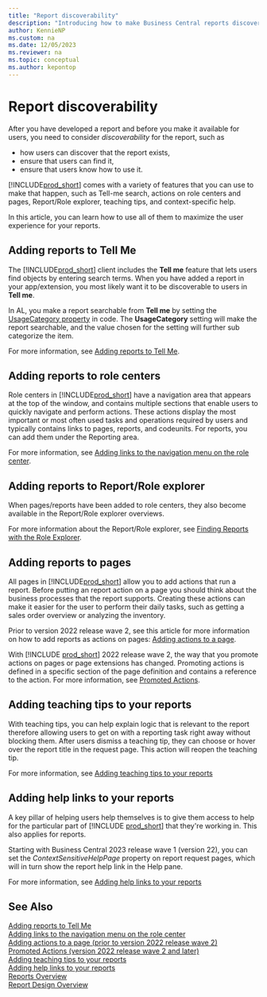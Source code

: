 ```yaml
---
title: "Report discoverability"
description: "Introducing how to make Business Central reports discoverable by users."
author: KennieNP
ms.custom: na
ms.date: 12/05/2023
ms.reviewer: na
ms.topic: conceptual
ms.author: kepontop
---
```


# Report discoverability
After you have developed a report and before you make it available for users, you need to consider _discoverability_ for the report, such as
- how users can discover that the report exists, 
- ensure that users can find it, 
- ensure that users know how to use it. 

[!INCLUDE[prod_short](includes/prod_short.md)] comes with a variety of features that you can use to make that happen, such as Tell-me search, actions on role centers and pages, Report/Role explorer, teaching tips, and context-specific help. 


In this article, you can learn how to use all of them to maximize the user experience for your reports.


## Adding reports to Tell Me
The [!INCLUDE[prod_short](includes/prod_short.md)] client includes the **Tell me** feature that lets users find objects by entering search terms. When you have added a report in your app/extension, you most likely want it to be discoverable to users in **Tell me**. 

In AL, you make a report searchable from **Tell me** by setting the [UsageCategory property](properties/devenv-usagecategory-property.md) in code. The **UsageCategory** setting will make the report searchable, and the value chosen for the setting will further sub categorize the item.

For more information, see [Adding reports to Tell Me](devenv-al-menusuite-functionality.md).


## Adding reports to role centers
Role centers in [!INCLUDE[prod_short](includes/prod_short.md)] have a navigation area that appears at the top of the window, and contains multiple sections that enable users to quickly navigate and perform actions. These actions display the most important or most often used tasks and operations required by users and typically contains links to pages, reports, and codeunits. For reports, you can add them under the Reporting area.

For more information, see [Adding links to the navigation menu on the role center](devenv-adding-menus-to-navigation-pane.md).


## Adding reports to Report/Role explorer
When pages/reports have been added to role centers, they also become available in the Report/Role explorer overviews.

For more information about the Report/Role explorer, see [Finding Reports with the Role Explorer](/dynamics365/business-central/ui-role-explorer).


## Adding reports to pages
All pages in [!INCLUDE[prod_short](includes/prod_short.md)] allow you to add actions that run a report. Before putting an report action on a page you should think about the business processes that the report supports. Creating these actions can make it easier for the user to perform their daily tasks, such as getting a sales order overview or analyzing the inventory.  

Prior to version 2022 release wave 2, see this article for more information on how to add reports as actions on pages: [Adding actions to a page](devenv-adding-actions-to-a-page.md).

With [!INCLUDE [prod_short](includes/prod_short.md)] 2022 release wave 2, the way that you promote actions on pages or page extensions has changed. Promoting actions is defined in a specific section of the page definition and contains a reference to the action. For more information, see [Promoted Actions](devenv-promoted-actions.md).


## Adding teaching tips to your reports
With teaching tips, you can help explain logic that is relevant to the report therefore allowing users to get on with a reporting task right away without blocking them. After users dismiss a teaching tip, they can choose or hover over the report title in the request page. This action will reopen the teaching tip.

For more information, see [Adding teaching tips to your reports](devenv-request-pages-for-reports.md#adding-teaching-tips-to-your-reports)


## Adding help links to your reports
A key pillar of helping users help themselves is to give them access to help for the particular part of [!INCLUDE [prod_short](../developer/includes/prod_short.md)] that they're working in. This also applies for reports. 

Starting with Business Central 2023 release wave 1 (version 22), you can set the *ContextSensitiveHelpPage* property on report request pages, which will in turn show the report help link in the Help pane.

For more information, see [Adding help links to your reports](devenv-request-pages-for-reports.md#adding-help-links-to-your-reports)


## See Also
[Adding reports to Tell Me](devenv-al-menusuite-functionality.md)   
[Adding links to the navigation menu on the role center](devenv-adding-menus-to-navigation-pane.md)   
[Adding actions to a page (prior to version 2022 release wave 2)](devenv-adding-actions-to-a-page.md)   
[Promoted Actions (version 2022 release wave 2 and later)](devenv-promoted-actions.md)   
[Adding teaching tips to your reports](devenv-request-pages-for-reports.md#adding-teaching-tips-to-your-reports)   
[Adding help links to your reports](devenv-request-pages-for-reports.md#adding-help-links-to-your-reports)  
[Reports Overview](devenv-reports.md)  
[Report Design Overview](devenv-report-design-overview.md)  

